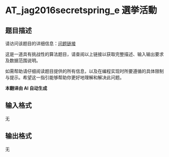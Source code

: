 # AT_jag2016secretspring_e 選挙活動

## 题目描述

请访问该题目的详细信息：[问题链接](https://atcoder.jp/contests/jag2016-domestic/tasks/jag2016secretspring_e)

这是一道具有挑战性的算法题目，请查阅以上链接以获取完整描述、输入输出要求及数据范围说明。

如需帮助请仔细阅读题目提供的所有信息，以及在编程实现时所要遵循的具体限制与提示。希望这一指引能够帮助你更好地理解和解决此问题。

 **本翻译由 AI 自动生成**

## 输入格式

无

## 输出格式

无
